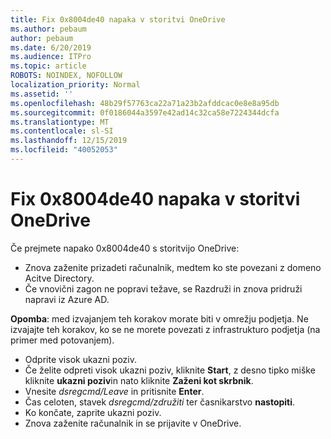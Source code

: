 ```yaml
---
title: Fix 0x8004de40 napaka v storitvi OneDrive
ms.author: pebaum
author: pebaum
ms.date: 6/20/2019
ms.audience: ITPro
ms.topic: article
ROBOTS: NOINDEX, NOFOLLOW
localization_priority: Normal
ms.assetid: ''
ms.openlocfilehash: 48b29f57763ca22a71a23b2afddcac0e8e8a95db
ms.sourcegitcommit: 0f0186044a3597e42ad14c32ca58e7224344dcfa
ms.translationtype: MT
ms.contentlocale: sl-SI
ms.lasthandoff: 12/15/2019
ms.locfileid: "40052053"
---
```

# <a name="fix-0x8004de40-error-in-onedrive"></a>Fix 0x8004de40 napaka v storitvi OneDrive

Če prejmete napako 0x8004de40 s storitvijo OneDrive:

- Znova zaženite prizadeti računalnik, medtem ko ste povezani z domeno Acitve Directory.
- Če vnovični zagon ne popravi težave, se Razdruži in znova pridruži napravi iz Azure AD. 

**Opomba**: med izvajanjem teh korakov morate biti v omrežju podjetja. Ne izvajajte teh korakov, ko se ne morete povezati z infrastrukturo podjetja (na primer med potovanjem). 

- Odprite visok ukazni poziv. 
- Če želite odpreti visok ukazni poziv, kliknite **Start**, z desno tipko miške kliknite **ukazni poziv**in nato kliknite **Zaženi kot skrbnik**.
- Vnesite *dsregcmd/Leave* in pritisnite **Enter**.
- Čas celoten, stavek *dsregcmd/združiti* ter časnikarstvo **nastopiti**.
- Ko končate, zaprite ukazni poziv.
- Znova zaženite računalnik in se prijavite v OneDrive.